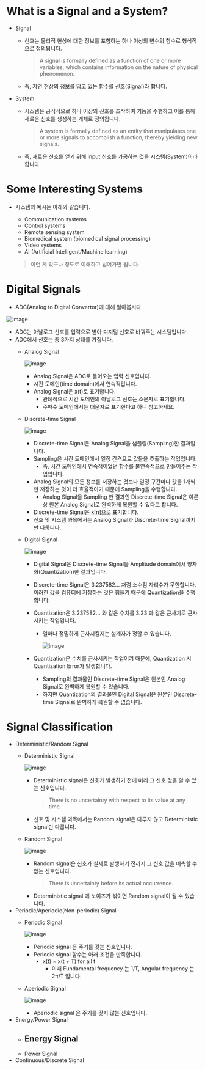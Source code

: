 # What is a Signal and a System?

- Signal
    - 신호는 물리적 현상에 대한 정보를 포함하는 하나 이상의 변수의 함수로 형식적으로 정의됩니다.
        
        > A signal is formally defined as a function of one or more
        variables, which contains information on the nature of physical
        phenomenon.
        > 
    - 즉, 자연 현상의 정보를 담고 있는 함수를 신호(Signal)라 합니다.
- System
    - 시스템은 공식적으로 하나 이상의 신호를 조작하여 기능을 수행하고 이를 통해 새로운 신호를 생성하는 개체로 정의됩니다.
        
        > A system is formally defined as an entity that manipulates one or more signals to accomplish a function, thereby yielding new signals.
        > 
    - 즉, 새로운 신호를 얻기 위해 input 신호를 가공하는 것을 시스템(System)이라 합니다.

# Some Interesting Systems

- 시스템의 예시는 아래와 같습니다.
    - Communication systems
    - Control systems
    - Remote sensing system
    - Biomedical system (biomedical signal processing)
    - Video systems
    - AI (Artificial Intelligent/Machine learning)
    
    > 이런 게 있구나 정도로 이해하고 넘어가면 됩니다.
    > 

# Digital Signals

- ADC(Analog to Digital Convertor)에 대해 알아봅시다.

![image](https://github.com/user-attachments/assets/0a50702d-5c2c-4618-a51e-4c444cf2df2d)

- ADC는 아날로그 신호를 입력으로 받아 디지털 신호로 바꿔주는 시스템입니다.
- ADC에서 신호는 총 3가지 상태를 가집니다.
    - Analog Signal
      
        ![image](https://github.com/user-attachments/assets/a66ea5aa-fa40-49b2-b71c-ef7da1a27c4a)

        
        - Analog Signal은 ADC로 들어오는 입력 신호입니다.
        - 시간 도메인(time domain)에서 연속적입니다.
        - Analog Signal은 x(t)로 표기합니다.
            - 관례적으로 시간 도메인의 아날로그 신호는 소문자로 표기합니다.
            - 주파수 도메인에서는 대문자로 표기한다고 하니 참고하세요.
    - Discrete-time Signal
      
        ![image](https://github.com/user-attachments/assets/87dd6451-4c93-4388-9850-9281ea4b8ea0)
        
        - Discrete-time Signal은 Analog Signal을 샘플링(Sampling)한 결과입니다.
        - Sampling은 시간 도메인에서 일정 간격으로 값들을 추출하는 작업입니다.
            - 즉, 시간 도메인에서 연속적이었던 함수를 불연속적으로 만들어주는 작업입니다.
        - Analog Signal의 모든 정보를 저장하는 것보다 일정 구간마다 값을 1개씩만 저장하는 것이 더 효율적이기 때문에 Sampling을 수행합니다.
            - Analog Signal을 Sampling 한 결과인 Discrete-time Signal은 이론상 원본 Analog Signal로 완벽하게 복원할 수 있다고 합니다.
        - Discrete-time Signal은 x[n]으로 표기합니다.
        - 신호 및 시스템 과목에서는 Analog Signal과 Discrete-time Signal까지만 다룹니다.
    - Digital Signal
        
        ![image](https://github.com/user-attachments/assets/2a933011-3b09-422a-8b55-0fd2b45d3798)
        
        - Digital Signal은 Discrete-time Signal을 Amplitude domain에서 양자화(Quantization)한 결과입니다.
        - Discrete-time Signal은 3.237582… 처럼 소수점 자리수가 무한합니다. 이러한 값을 컴퓨터에 저장하는 것은 힘들기 때문에 Quantization을 수행합니다.
        - Quantization은 3.237582… 와 같은 수치를 3.23 과 같은 근사치로 근사시키는 작업입니다.
            - 얼마나 정밀하게 근사시킬지는 설계자가 정할 수 있습니다.
                
                ![image](https://github.com/user-attachments/assets/b2d2fbc0-a527-4db1-a19a-2bfa3af35201)

        - Quantization은 수치를 근사시키는 작업이기 때문에, Quantization 시 Quantization Error가 발생합니다.
            - Sampling의 결과물인 Discrete-time Signal은 원본인 Analog Signal로 완벽하게 복원할 수 있습니다.
            - 하지만 Quantization의 결과물인 Digital Signal은 원본인 Discrete-time Signal로 완벽하게 복원할 수 없습니다.

# Signal Classification

- Deterministic/Random Signal
    - Deterministic Signal
      
      ![image](https://github.com/user-attachments/assets/c1a5b93d-9436-442a-b60c-3ba93702e9b5)
  
        - Deterministic signal은 신호가 발생하기 전에 미리 그 신호 값을 알 수 있는 신호입니다.
            > There is no uncertainty with respect to its value at any time.
            >
        - 신호 및 시스템 과목에서는 Random signal은 다루지 않고 Deterministic signal만 다룹니다.
    - Random Signal
      
        ![image](https://github.com/user-attachments/assets/11c9baae-3479-4791-96f9-615f676eaf0f)
 
        - Random signal은 신호가 실제로 발생하기 전까지 그 신호 값을 예측할 수 없는 신호입니다.
            > There is uncertainty before its actual occurrence.
        - Deterministic signal 에 노이즈가 섞이면 Random signal이 될 수 있습니다.
- Periodic/Aperiodic(Non-periodic) Signal
    - Periodic Signal

      ![image](https://github.com/user-attachments/assets/be3fb9e6-c6d0-42a7-a417-8c1640c280df)
      
        - Periodic signal 은 주기를 갖는 신호입니다.
        - Periodic signal 함수는 아래 조건을 만족합니다.
            - x(t) = x(t + T) for all t
                - 이때 Fundamental frequency 는 1/T, Angular frequency 는 2π/T 입니다.
    - Aperiodic Signal
      
        ![image](https://github.com/user-attachments/assets/e00be867-4999-4851-af5d-a36401b33f6f)
 
        - Aperiodic signal 은 주기를 갖지 않는 신호입니다.
- Energy/Power Signal
    - Energy Signal
        - 
    - Power Signal
- Continuous/Discrete Signal
